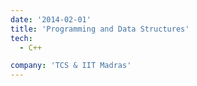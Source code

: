 ```yaml
---
date: '2014-02-01'
title: 'Programming and Data Structures'
tech:
  - C++

company: 'TCS & IIT Madras'
---
```

